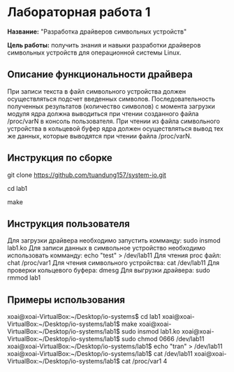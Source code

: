 # Лабораторная работа 1

**Название:** "Разработка драйверов символьных устройств"

**Цель работы:**  получить знания и навыки разработки драйверов символьных устройств для операционной системы Linux.


## Описание функциональности драйвера

При записи текста в файл символьного устройства должен осуществляться подсчет введенных символов. Последовательность полученных результатов (количество символов) с момента загрузки модуля ядра должна выводиться при чтении созданного файла /proc/varN в консоль пользователя.
При чтении из файла символьного устройства в кольцевой буфер ядра должен осуществляться вывод тех же данных, которые выводятся при чтении файла /proc/varN.

## Инструкция по сборке

git clone https://github.com/tuandung157/system-io.git

cd lab1

make

## Инструкция пользователя

Для загрузки драйвера необходимо запустить комманду:
sudo insmod lab1.ko
Для записи данных в символьное устройство необходимо использовать комманду:
echo "test" > /dev/lab11
Для чтения proc файл:
chat /proc/var1
Для чтения символьного устройства:
cat /dev/lab11
Для проверки кольцевого буфера:
dmesg
Для выгрузки драйвера:
sudo rmmod lab1
## Примеры использования

xoai@xoai-VirtualBox:~/Desktop/io-systems$ cd lab1
xoai@xoai-VirtualBox:~/Desktop/io-systems/lab1$ make
xoai@xoai-VirtualBox:~/Desktop/io-systems/lab1$ sudo insmod lab1.ko
xoai@xoai-VirtualBox:~/Desktop/io-systems/lab1$ sudo chmod 0666 /dev/lab11
xoai@xoai-VirtualBox:~/Desktop/io-systems/lab1$ echo "tran" > /dev/lab11
xoai@xoai-VirtualBox:~/Desktop/io-systems/lab1$ cat /dev/lab11
xoai@xoai-VirtualBox:~/Desktop/io-systems/lab1$ cat /proc/var1
4
